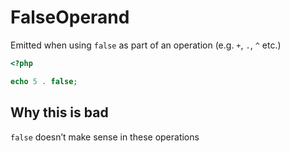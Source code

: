 # FalseOperand

Emitted when using `false` as part of an operation (e.g. `+`, `.`, `^` etc.)

```php
<?php

echo 5 . false; 
```

## Why this is bad

`false` doesn’t make sense in these operations
